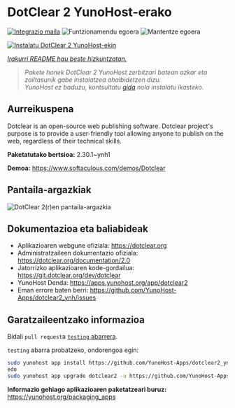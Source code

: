 <!--
Ohart ongi: README hau automatikoki sortu da <https://github.com/YunoHost/apps/tree/master/tools/readme_generator>ri esker
EZ editatu eskuz.
-->

# DotClear 2 YunoHost-erako

[![Integrazio maila](https://dash.yunohost.org/integration/dotclear2.svg)](https://dash.yunohost.org/appci/app/dotclear2) ![Funtzionamendu egoera](https://ci-apps.yunohost.org/ci/badges/dotclear2.status.svg) ![Mantentze egoera](https://ci-apps.yunohost.org/ci/badges/dotclear2.maintain.svg)

[![Instalatu DotClear 2 YunoHost-ekin](https://install-app.yunohost.org/install-with-yunohost.svg)](https://install-app.yunohost.org/?app=dotclear2)

*[Irakurri README hau beste hizkuntzatan.](./ALL_README.md)*

> *Pakete honek DotClear 2 YunoHost zerbitzari batean azkar eta zailtasunik gabe instalatzea ahalbidetzen dizu.*  
> *YunoHost ez baduzu, kontsultatu [gida](https://yunohost.org/install) nola instalatu ikasteko.*

## Aurreikuspena

Dotclear is an open-source web publishing software. Dotclear project's purpose is to provide a user-friendly tool allowing anyone to publish on the web, regardless of their technical skills.


**Paketatutako bertsioa:** 2.30.1~ynh1

**Demoa:** <https://www.softaculous.com/demos/Dotclear>

## Pantaila-argazkiak

![DotClear 2(r)en pantaila-argazkia](./doc/screenshots/ss2_dotclear.png)

## Dokumentazioa eta baliabideak

- Aplikazioaren webgune ofiziala: <https://dotclear.org>
- Administratzaileen dokumentazio ofiziala: <https://dotclear.org/documentation/2.0>
- Jatorrizko aplikazioaren kode-gordailua: <https://git.dotclear.org/dev/dotclear>
- YunoHost Denda: <https://apps.yunohost.org/app/dotclear2>
- Eman errore baten berri: <https://github.com/YunoHost-Apps/dotclear2_ynh/issues>

## Garatzaileentzako informazioa

Bidali `pull request`a [`testing` abarrera](https://github.com/YunoHost-Apps/dotclear2_ynh/tree/testing).

`testing` abarra probatzeko, ondorengoa egin:

```bash
sudo yunohost app install https://github.com/YunoHost-Apps/dotclear2_ynh/tree/testing --debug
edo
sudo yunohost app upgrade dotclear2 -u https://github.com/YunoHost-Apps/dotclear2_ynh/tree/testing --debug
```

**Informazio gehiago aplikazioaren paketatzeari buruz:** <https://yunohost.org/packaging_apps>
